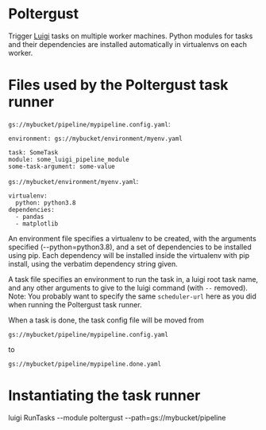 # Poltergust

Trigger [Luigi](https://luigi.readthedocs.io/en/stable/) tasks on multiple worker
machines. Python modules for tasks and their dependencies are
installed automatically in virtualenvs on each worker.

# Files used by the Poltergust task runner

`gs://mybucket/pipeline/mypipeline.config.yaml`:
```
environment: gs://mybucket/environment/myenv.yaml

task: SomeTask
module: some_luigi_pipeline_module
some-task-argument: some-value
```

`gs://mybucket/environment/myenv.yaml`:
```
virtualenv:
  python: python3.8
dependencies:
  - pandas
  - matplotlib
```

An environment file specifies a virtualenv to be created, with the
arguments specified (--python=python3.8), and a set of dependencies to
be installed using pip. Each dependency will be installed inside the
virtualenv with pip install, using the verbatim dependency string
given.

A task file specifies an environment to run the task in, a luigi root
task name, and any other arguments to give to the luigi command (with
`--` removed). Note: You probably want to specify the same
`scheduler-url` here as you did when running the Poltergust task
runner.

When a task is done, the task config file will be moved from

`gs://mybucket/pipeline/mypipeline.config.yaml`

to

`gs://mybucket/pipeline/mypipeline.done.yaml`

# Instantiating the task runner

luigi RunTasks --module poltergust --path=gs://mybucket/pipeline

